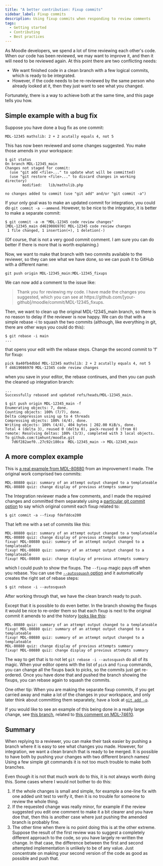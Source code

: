 ```yaml
---
title: "A better contribution: Fixup commits"
sidebar_label: Fixup commits
description: Using fixup commits when responding to review comments
tags:
  - Getting started
  - Contributing
  - Best practices
---
```


As Moodle developers, we spend a lot of time reviewing each other's code. When our code has been reviewed, we may want to improve it, and then it will need to be reviewed again. At this point there are two conflicting needs:

- We want finished code in a clean branch with a few logical commits, which is ready to be integrated.
- However, if the code needs to be re-reviewed by the same person who already looked at it, then they  just want to see what you changed.

Fortunately, there is a way to achieve both at the same time, and this page tells you how.

## Simple example with a bug fix

Suppose you have done a bug fix as one commit:

```
MDL-12345 mathslib: 2 + 2 acutally equals 4, not 5
```

This has now been reviewed and some changes suggested. You make those amends in your workspace:

```
$ git status
On branch MDL-12345_main
Changes not staged for commit:
  (use "git add <file>..." to update what will be committed)
  (use "git restore <file>..." to discard changes in working directory)
        modified:   lib/mathslib.php

no changes added to commit (use "git add" and/or "git commit -a")
```

If your only goal was to make an updated commit for integration, you could do `git commit -a --ammend`. However, to be nice to the integrator, it is better to make a separate commit:

```
$ git commit -a -m "MDL-12345 code review changes"
[MDL-12345_main d4619086970] MDL-12345 code review changes
 1 file changed, 1 insertion(+), 1 deletion(-)
```

(Of course, that is not a very good commit comment. I am sure you can do better if there is more that is worth explaining.)

Now, we want to make that branch with two commits available to the reviewer, so they can see what we have done, so we can push it to GitHub with a different name:

```
git push origin MDL-12345_main:MDL-12345_fixups
```

We can now add a comment to the issue like:

> Thank you for reviewing my code. I have made the changes you suggested, which you can see at http<span>s://</span>github.com/[your-github]/moodle/commit/M<span>DL-12</span>345_fixups.

Then, we want to clean up the original M<span>DL-12</span>345_main branch, so there is no reason to delay if the reviewer is now happy. We can do that with a simple rebase -i to squash the two commits (although, like everything in git, there are other ways you could do this):

```
$ git rebase -i main
...
```

that opens your edit with the rebase steps. Change the second commit to 'f' for fixup:

```
pick 8a40fb4dbbd MDL-12345 mathslib: 2 + 2 acutally equals 4, not 5
f d4619086970 MDL-12345 code review changes
```

when you save in your editor, the rebase continues, and then you can push the cleaned up integration branch:

```
...
Successfully rebased and updated refs/heads/MDL-12345_main.

$ git push origin MDL-12345_main -f
Enumerating objects: 7, done.
Counting objects: 100% (7/7), done.
Delta compression using up to 4 threads
Compressing objects: 100% (4/4), done.
Writing objects: 100% (4/4), 404 bytes | 202.00 KiB/s, done.
Total 4 (delta 3), reused 0 (delta 0), pack-reused 0 (from 0)
remote: Resolving deltas: 100% (3/3), completed with 3 local objects.
To github.com:timhunt/moodle.git
   7d6f282aef0..27c92c180ca  MDL-12345_main -> MDL-12345_main
```

## A more complex example

This is [a real example from MDL-80880](https://tracker.moodle.org/browse/MDL-80880?focusedId=1065188&page=com.atlassian.jira.plugin.system.issuetabpanels%3Acomment-tabpanel#comment-1065188) from an improvement I made. The original work comprised two commits:

```
MDL-80880 quiz: summary of an attempt output changed to a templateable
MDL-80880 quiz: change display of previous attempts summary
```

The Integration reviewer made a few comments, and I made the required changes and committed them separately using a [particular git commit option](https://git-scm.com/docs/git-commit#Documentation/git-commit.txt---fixupamendrewordltcommitgt) to say which original commit each fixup related to:

```
$ git commit -a --fixup fdefddce200
```

That left me with a set of commits like this:

```
MDL-80880 quiz: summary of an attempt output changed to a templateable
MDL-80880 quiz: change display of previous attempts summary
fixup! MDL-80880 quiz: summary of an attempt output changed to a templateable
fixup! MDL-80880 quiz: summary of an attempt output changed to a templateable
fixup! MDL-80880 quiz: change display of previous attempts summary
```

which I could push to show the fixups. The `--fixup` magic pays off when you rebase. You can use the [`--autosquash` option](https://git-scm.com/docs/git-rebase#Documentation/git-rebase.txt---autosquash) and it automatically creates the right set of rebase steps:

```
$ git rebase -i --autosquash
```

After working through that, we have the clean branch ready to push.

Except that it is possible to do even better. In the branch showing the fixups it would be nice to re-order them so that each fixup is next to the original commit it amends to and the history [looks like this](https://github.com/timhunt/moodle/compare/main...MDL-80880-fixups):

```
MDL-80880 quiz: summary of an attempt output changed to a templateable
fixup! MDL-80880 quiz: summary of an attempt output changed to a templateable
fixup! MDL-80880 quiz: summary of an attempt output changed to a templateable
MDL-80880 quiz: change display of previous attempts summary
fixup! MDL-80880 quiz: change display of previous attempts summary
```

The way to get that is to not let `git rebase -i --autosquash` do all of its magic. When your editor opens with the list of `pick` and `fixup` commands, you can change all the fixups back to picks, so the commits just get re-ordered. Once you have done that and pushed the branch showing the fixups, you can rebase again to squash the commits.

One other tip: When you are making the separate fixup commits, if you get carried away and make a lot of the changes in your workspace, and only later think about committing them separately, have a look at [`git add -p`](https://git-scm.com/docs/git-add#Documentation/git-add.txt--p).

If you would like to see an example of this being done in a really large change, see [this branch](https://github.com/timhunt/moodle/compare/main...MDL-74610-fixes-04-08), related to [this comment on MDL-74610](https://tracker.moodle.org/browse/MDL-74610?focusedId=1075220&page=com.atlassian.jira.plugin.system.issuetabpanels:comment-tabpanel#comment-1075220).

## Summary

When replying to a reviewer, you can make their task easier by pushing a branch where it is easy to see what changes you made. However, for integration, we want a clean branch that is ready to be merged. It is possible to have both by pushing your changes with two different branch names/ Using a few simple git commands it is not too much trouble to make both branches.

Even though it is not that much work do to this, it is not always worth doing this. Some cases where I would not bother to do this:

1. If the whole changes is small and simple, for example a one-line fix with one added unit test to verify it, then it is no trouble for someone to review the whole thing.
2. If the requested change was really minor, for example if the review suggested you edit one comment to make it a bit clearer and you have doe that, then this is another case where just pushing the amended branch is probably fine.
3. The other time when there is no point doing this is at the other extreme. Suppose the result of the first review was to suggest a completely different approach to the code, so you have largely re-written the change. In that case, the difference between the first and second attempted implementation is unlikely to be of any value. Just concentrate on making your second version of the code as good as possible and push that.

